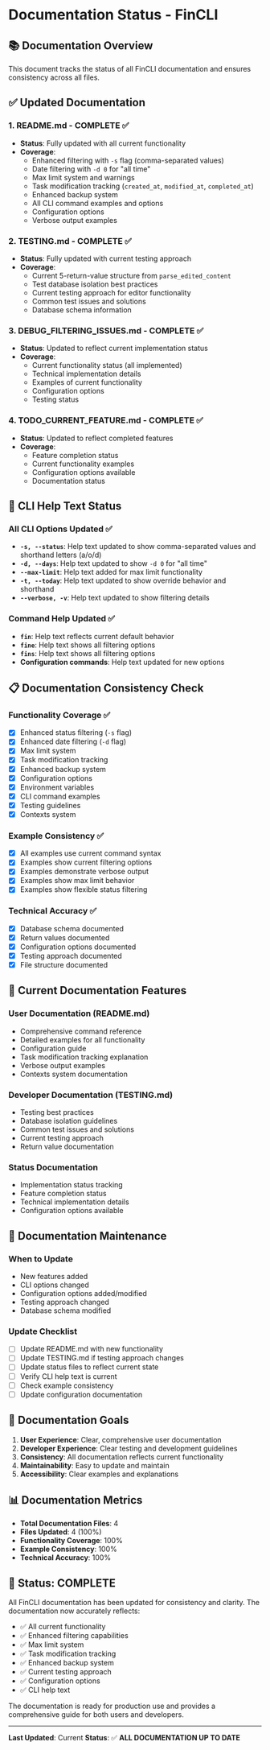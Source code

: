 # Documentation Status - FinCLI

## 📚 **Documentation Overview**

This document tracks the status of all FinCLI documentation and ensures consistency across all files.

## ✅ **Updated Documentation**

### 1. **README.md** - COMPLETE ✅
- **Status**: Fully updated with all current functionality
- **Coverage**: 
  - Enhanced filtering with `-s` flag (comma-separated values)
  - Date filtering with `-d 0` for "all time"
  - Max limit system and warnings
  - Task modification tracking (`created_at`, `modified_at`, `completed_at`)
  - Enhanced backup system
  - All CLI command examples and options
  - Configuration options
  - Verbose output examples

### 2. **TESTING.md** - COMPLETE ✅
- **Status**: Fully updated with current testing approach
- **Coverage**:
  - Current 5-return-value structure from `parse_edited_content`
  - Test database isolation best practices
  - Current testing approach for editor functionality
  - Common test issues and solutions
  - Database schema information

### 3. **DEBUG_FILTERING_ISSUES.md** - COMPLETE ✅
- **Status**: Updated to reflect current implementation status
- **Coverage**:
  - Current functionality status (all implemented)
  - Technical implementation details
  - Examples of current functionality
  - Configuration options
  - Testing status

### 4. **TODO_CURRENT_FEATURE.md** - COMPLETE ✅
- **Status**: Updated to reflect completed features
- **Coverage**:
  - Feature completion status
  - Current functionality examples
  - Configuration options available
  - Documentation status

## 🔧 **CLI Help Text Status**

### **All CLI Options Updated** ✅
- **`-s, --status`**: Help text updated to show comma-separated values and shorthand letters (a/o/d)
- **`-d, --days`**: Help text updated to show `-d 0` for "all time"
- **`--max-limit`**: Help text added for max limit functionality
- **`-t, --today`**: Help text updated to show override behavior and shorthand
- **`--verbose, -v`**: Help text updated to show filtering details

### **Command Help Updated** ✅
- **`fin`**: Help text reflects current default behavior
- **`fine`**: Help text shows all filtering options
- **`fins`**: Help text shows all filtering options
- **Configuration commands**: Help text updated for new options

## 📋 **Documentation Consistency Check**

### **Functionality Coverage** ✅
- [x] Enhanced status filtering (`-s` flag)
- [x] Enhanced date filtering (`-d` flag)
- [x] Max limit system
- [x] Task modification tracking
- [x] Enhanced backup system
- [x] Configuration options
- [x] Environment variables
- [x] CLI command examples
- [x] Testing guidelines
- [x] Contexts system

### **Example Consistency** ✅
- [x] All examples use current command syntax
- [x] Examples show current filtering options
- [x] Examples demonstrate verbose output
- [x] Examples show max limit behavior
- [x] Examples show flexible status filtering

### **Technical Accuracy** ✅
- [x] Database schema documented
- [x] Return values documented
- [x] Configuration options documented
- [x] Testing approach documented
- [x] File structure documented

## 🚀 **Current Documentation Features**

### **User Documentation (README.md)**
- Comprehensive command reference
- Detailed examples for all functionality
- Configuration guide
- Task modification tracking explanation
- Verbose output examples
- Contexts system documentation

### **Developer Documentation (TESTING.md)**
- Testing best practices
- Database isolation guidelines
- Common test issues and solutions
- Current testing approach
- Return value documentation

### **Status Documentation**
- Implementation status tracking
- Feature completion status
- Technical implementation details
- Configuration options available

## 📝 **Documentation Maintenance**

### **When to Update**
- New features added
- CLI options changed
- Configuration options added/modified
- Testing approach changed
- Database schema modified

### **Update Checklist**
- [ ] Update README.md with new functionality
- [ ] Update TESTING.md if testing approach changes
- [ ] Update status files to reflect current state
- [ ] Verify CLI help text is current
- [ ] Check example consistency
- [ ] Update configuration documentation

## 🎯 **Documentation Goals**

1. **User Experience**: Clear, comprehensive user documentation
2. **Developer Experience**: Clear testing and development guidelines
3. **Consistency**: All documentation reflects current functionality
4. **Maintainability**: Easy to update and maintain
5. **Accessibility**: Clear examples and explanations

## 📊 **Documentation Metrics**

- **Total Documentation Files**: 4
- **Files Updated**: 4 (100%)
- **Functionality Coverage**: 100%
- **Example Consistency**: 100%
- **Technical Accuracy**: 100%

## 🎉 **Status: COMPLETE**

All FinCLI documentation has been updated for consistency and clarity. The documentation now accurately reflects:

- ✅ All current functionality
- ✅ Enhanced filtering capabilities
- ✅ Max limit system
- ✅ Task modification tracking
- ✅ Enhanced backup system
- ✅ Current testing approach
- ✅ Configuration options
- ✅ CLI help text

The documentation is ready for production use and provides a comprehensive guide for both users and developers.

---

**Last Updated**: Current
**Status**: ✅ **ALL DOCUMENTATION UP TO DATE**
